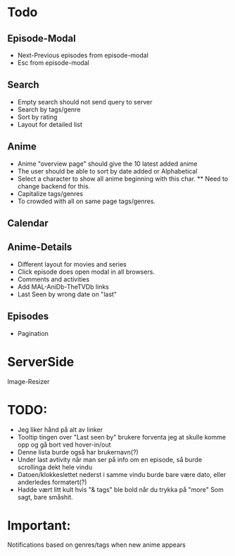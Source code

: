 Todo
==

Episode-Modal
--

* Next-Previous episodes from episode-modal
* Esc from episode-modal

Search
--

* Empty search should not send query to server
* Search by tags/genre
* Sort by rating
* Layout for detailed list

Anime
--

* Anime "overview page" should give the 10 latest added anime
* The user should be able to sort by date added or Alphabetical
* Select a character to show all anime beginning with this char.
** Need to change backend for this.
* Capitalize tags/genres
* To crowded with all on same page tags/genres.

Calendar
--

Anime-Details
--

* Different layout for movies and series 
* Click episode does open modal in all browsers.
* Comments and activities
* Add MAL-AniDb-TheTVDb links
* Last Seen by wrong date on "last"

Episodes
--
* Pagination


ServerSide
==

Image-Resizer




TODO:
===
* Jeg liker hånd på alt av linker 
* Tooltip tingen over "Last seen by" brukere forventa jeg at skulle komme opp og gå bort ved hover-in/out
* Denne lista burde også har brukernavn(?)
* Under last avtivity når man ser på info om en episode, så burde scrollinga dekt hele vindu
* Datoen/klokkeslettet nederst i samme vindu burde bare være dato, eller anderledes formatert(?)
* Hadde vært litt kult hvis "& tags" ble bold når du trykka på "more"
Som sagt, bare småshit. 




Important:
===
Notifications based on genres/tags when new anime appears